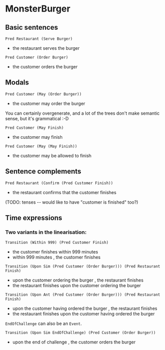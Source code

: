 # MonsterBurger

## Basic sentences 

`Pred Restaurant (Serve Burger)`  
* the restaurant serves the burger

`Pred Customer (Order Burger)`  
* the customer orders the burger

## Modals 
`Pred Customer (May (Order Burger))`  
* the customer may order the burger

You can certainly overgenerate, and a lot of the trees don't make semantic sense, but it's grammatical :-D

`Pred Customer (May Finish)`  
* the customer may finish

`Pred Customer (May (May Finish))`  
* the customer may be allowed to finish

## Sentence complements

`Pred Restaurant (Confirm (Pred Customer Finish))`  
* the restaurant confirms that the customer finishes

(TODO: tenses -- would like to have "customer is finished" too?)

## Time expressions


### Two variants in the linearisation: 

`Transition (Within 999) (Pred Customer Finish)`  
* the customer finishes within 999 minutes
* within 999 minutes , the customer finishes

`Transition (Upon Sim (Pred Customer (Order Burger))) (Pred Restaurant Finish)`  
* upon the customer ordering the burger , the restaurant finishes
* the restaurant finishes upon the customer ordering the burger

`Transition (Upon Ant (Pred Customer (Order Burger))) (Pred Restaurant Finish)`  
* upon the customer having ordered the burger , the restaurant finishes
* the restaurant finishes upon the customer having ordered the burger

`EndOfChallenge` can also be an `Event`.

`Transition (Upon Sim EndOfChallenge) (Pred Customer (Order Burger))`  
* upon the end of challenge , the customer orders the burger
